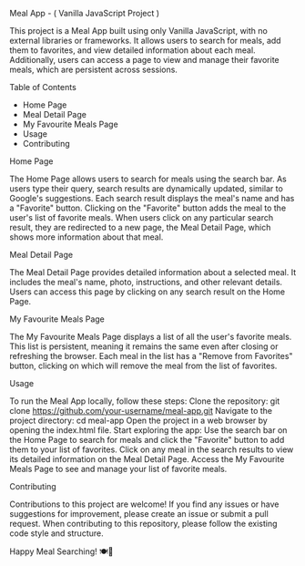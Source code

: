 Meal App - ( Vanilla JavaScript Project )

This project is a Meal App built using only Vanilla JavaScript, with no external libraries or frameworks. It allows users to search for meals, add them to favorites, and view detailed information about each meal. Additionally, users can access a page to view and manage their favorite meals, which are persistent across sessions.

Table of Contents

- Home Page
- Meal Detail Page
- My Favourite Meals Page
- Usage
- Contributing

Home Page

The Home Page allows users to search for meals using the search bar. As users type their query, search results are dynamically updated, similar to Google's suggestions. Each search result displays the meal's name and has a "Favorite" button. Clicking on the "Favorite" button adds the meal to the user's list of favorite meals.
When users click on any particular search result, they are redirected to a new page, the Meal Detail Page, which shows more information about that meal.

Meal Detail Page

The Meal Detail Page provides detailed information about a selected meal. It includes the meal's name, photo, instructions, and other relevant details. Users can access this page by clicking on any search result on the Home Page.

My Favourite Meals Page

The My Favourite Meals Page displays a list of all the user's favorite meals. This list is persistent, meaning it remains the same even after closing or refreshing the browser. Each meal in the list has a "Remove from Favorites" button, clicking on which will remove the meal from the list of favorites.

Usage

To run the Meal App locally, follow these steps:
Clone the repository: git clone https://github.com/your-username/meal-app.git
Navigate to the project directory: cd meal-app
Open the project in a web browser by opening the index.html file.
Start exploring the app:
Use the search bar on the Home Page to search for meals and click the "Favorite" button to add them to your list of favorites.
Click on any meal in the search results to view its detailed information on the Meal Detail Page.
Access the My Favourite Meals Page to see and manage your list of favorite meals.

Contributing

Contributions to this project are welcome! If you find any issues or have suggestions for improvement, please create an issue or submit a pull request.
When contributing to this repository, please follow the existing code style and structure.

Happy Meal Searching! 🍽️🥗
